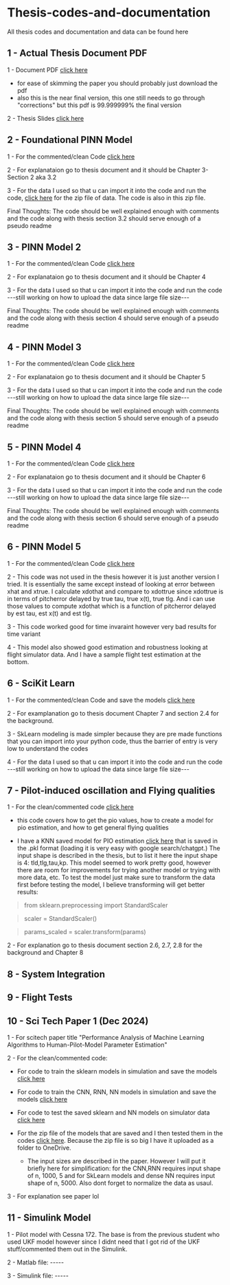 # Thesis-codes-and-documentation
All thesis codes and documentation and data can be found here

## 1 - Actual Thesis Document PDF

1 - Document PDF [click here](https://github.com/stephenbrutch/Thesis-codes-and-documentation/blob/main/Stephen_Brutch_ERAU_Thesis__final_%20(1).pdf)

  - for ease of skimming the paper you should probably just download the pdf
  - also this is the near final version, this one still needs to go through "corrections" but this pdf is 99.999999% the final version

2 - Thesis Slides [click here](https://github.com/stephenbrutch/Thesis-codes-and-documentation/blob/main/thesis%20final%20defense%20rough%20draft%20slides.pptx)

## 2 - Foundational PINN Model

1 - For the commented/clean Code [click here](https://github.com/stephenbrutch/Thesis-codes-and-documentation/blob/main/PINN_foundational_model.ipynb)

2 - For explanataion go to thesis document and it should be Chapter 3-Section 2 aka 3.2

3 - For the data I used so that u can import it into the code and run the code, [click here](https://github.com/stephenbrutch/Thesis-codes-and-documentation/blob/main/foundational%20PINN%20data.zip) for the zip file of data. The code is also in this zip file.

Final Thoughts: The code should be well explained enough with comments and the code along with thesis section 3.2 should serve enough of a pseudo readme


## 3 - PINN Model 2

1 - For the commented/clean Code [click here](https://github.com/stephenbrutch/Thesis-codes-and-documentation/blob/main/pinn_with_autodiff.ipynb)

2 - For explanataion go to thesis document and it should be Chapter 4

3 - For the data I used so that u can import it into the code and run the code ---still working on how to upload the data since large file size---

Final Thoughts: The code should be well explained enough with comments and the code along with thesis section 4 should serve enough of a pseudo readme

## 4 - PINN Model 3

1 - For the commented/clean Code [click here](https://github.com/stephenbrutch/Thesis-codes-and-documentation/blob/main/PINN_large_data_model_with_tau.ipynb)

2 - For explanataion go to thesis document and it should be Chapter 5

3 - For the data I used so that u can import it into the code and run the code ---still working on how to upload the data since large file size---

Final Thoughts: The code should be well explained enough with comments and the code along with thesis section 5 should serve enough of a pseudo readme

## 5 - PINN Model 4

1 - For the commented/clean Code [click here](https://github.com/stephenbrutch/Thesis-codes-and-documentation/blob/main/Copy_of_PINN_large_data_model_with_tau_transferfunction.ipynb)

2 - For explanataion go to thesis document and it should be Chapter 6

3 - For the data I used so that u can import it into the code and run the code ---still working on how to upload the data since large file size---

Final Thoughts: The code should be well explained enough with comments and the code along with thesis section 6 should serve enough of a pseudo readme

## 6 - PINN Model 5

1 - For the commented/clean Code [click here](https://github.com/stephenbrutch/Thesis-codes-and-documentation/blob/main/PINN_large_data_model_with_tau_2.ipynb)

2 - This code was not used in the thesis however it is just another version I tried. It is essentially the same except instead of looking at error between xhat and xtrue. I calculate xdothat and compare to xdottrue since xdottrue is in terms of pitcherror delayed by true tau, true x(t), true tlg. And i can use those values to compute xdothat which is a function of pitcherror delayed by est tau, est x(t) and est tlg.

3 - This code worked good for time invaraint however very bad results for time variant

4 - This model also showed good estimation and robustness looking at flight simulator data. And I have a sample flight test estimation at the bottom.

## 6 - SciKit Learn

1 - For the commented/clean Code and save the models [click here](https://github.com/stephenbrutch/Thesis-codes-and-documentation/blob/main/sklearn_code_and_simulator_test%20copy.ipynb)

2 - For examplanation go to thesis document Chapter 7 and section 2.4 for the background.

3 - SkLearn modeling is made simpler because they are pre made functions that you can import into your python code, thus the barrier of entry is very low to understand the codes

4 - For the data I used so that u can import it into the code and run the code ---still working on how to upload the data since large file size---

## 7 - Pilot-induced oscillation and Flying qualities

1 - For the clean/commented code [click here](https://github.com/stephenbrutch/Thesis-codes-and-documentation/blob/main/pio_code%20copy%202.ipynb)

  - this code covers how to get the pio values, how to create a model for pio estimation, and how to get general flying qualities

  - I have a KNN saved model for PIO estimation [click here](https://github.com/stephenbrutch/Thesis-codes-and-documentation/blob/main/knn_model.pkl) that is saved in the .pkl format (loading it is very easy with google search/chatgpt.) The input shape is described in the thesis, but to list it here the input shape is 4: tld,tlg,tau,kp. This model seemed to work pretty good, however there are room for improvements for trying another model or trying with more data, etc. To test the model just make sure to transform the data first before testing the model, I believe transforming will get better results:

  > from sklearn.preprocessing import StandardScaler

  > scaler = StandardScaler()

  > params_scaled = scaler.transform(params)

2 - For explanation go to thesis document section 2.6, 2.7, 2.8 for the background and Chapter 8

## 8 - System Integration

## 9 - Flight Tests

## 10 - Sci Tech Paper 1 (Dec 2024)

1 - For scitech paper title "Performance Analysis of Machine Learning Algorithms to Human-Pilot-Model Parameter Estimation"

2 - For the clean/commented code:
    
  - For code to train the sklearn models in simulation and save the models [click here](https://github.com/stephenbrutch/Thesis-codes-and-documentation/blob/main/sklearn_code_and_simulator_test%20copy.ipynb)
    
  - For code to train the CNN, RNN, NN models in simulation and save the models [click here](https://github.com/stephenbrutch/Thesis-codes-and-documentation/blob/main/LSTM_PINN%20copy.ipynb)
    
  - For code to test the saved sklearn and NN models on simulator data [click here](https://github.com/stephenbrutch/Thesis-codes-and-documentation/blob/main/test_models_on_simulator_data.ipynb)

  - For the zip file of the models that are saved and I then tested them in the codes [click here](https://myerauedu-my.sharepoint.com/:f:/g/personal/brutchs_my_erau_edu/EugrSq7oaFdOtrskAVhFqG8BhAWeA0BkJeNyS17HgFtShQ?e=yNNkcv). Because the zip file is so big I have it uploaded as a folder to OneDrive.

      - The input sizes are described in the paper. However I will put it briefly here for simplification: for the CNN,RNN requires input shape of n, 1000, 5 and for SkLearn models and dense NN requires input shape of n, 5000. Also dont forget to normalize the data as usaul.

3 - For explanation see paper lol

## 11 - Simulink Model

1 - Pilot model with Cessna 172. The base is from the previous student who used UKF model however since I didnt need that I got rid of the UKF stuff/commented them out in the Simulink.

2 - Matlab file: -----

3 - Simulink file: -----

